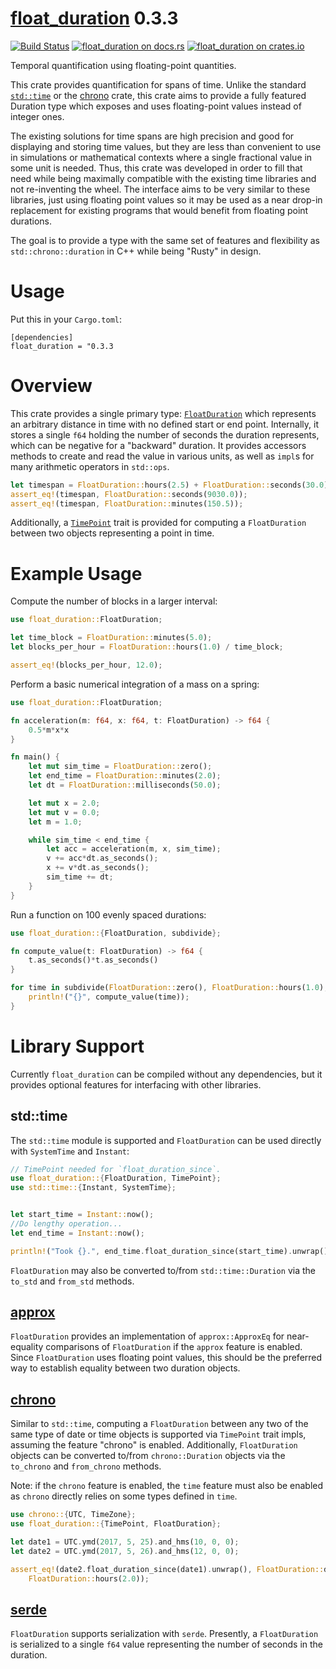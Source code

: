 [float_duration](https://docs.rs/float_duration) 0.3.3
======================
[![Build Status](https://travis-ci.org/tylerreisinger/rust-float-duration.svg?branch=master)](https://travis-ci.org/tylerreisinger/rust-float-duration)
[![float_duration on docs.rs][docsrs-image]][docsrs]
[![float_duration on crates.io][crates-image]][crates]

[docsrs-image]: https://docs.rs/float_duration/badge.svg?version=0.3.3
[docsrs]: https://docs.rs/float_duration/0.3.3
[crates-image]: https://img.shields.io/crates/v/float_duration.svg
[crates]: https://crates.io/crates/float_duration

Temporal quantification using floating-point quantities.

This crate provides quantification for spans of time. Unlike the standard
[`std::time`](https://doc.rust-lang.org/std/time/index.html) or the
[chrono](https://crates.io/crates/chrono) crate, this crate aims
to provide a fully featured Duration type which exposes and uses floating-point
values instead of integer ones.

The existing solutions for time spans are high precision and good for displaying
and storing time values, but they are less than convenient to use in simulations or
mathematical contexts where a single fractional value in some unit is needed. Thus,
this crate was developed in order to fill that need while being maximally compatible
with the existing time libraries and not re-inventing the wheel. The interface aims to
be very similar to these libraries, just using floating point values so it may be
used as a near drop-in replacement for existing programs that
would benefit from floating point durations.

The goal is to provide a type with the same set of features and flexibility as
`std::chrono::duration` in C++ while being "Rusty" in design.

# Usage
Put this in your `Cargo.toml`:

```
[dependencies]
float_duration = "0.3.3
```
# Overview

This crate provides a single primary type:
[`FloatDuration`](duration/struct.FloatDuration.html) which represents an
arbitrary distance in time with no defined start or end point.
Internally, it stores a single `f64` holding the number of seconds the duration
represents, which can be negative for a "backward" duration. It provides accessors
methods to create and read the value in various units, as well as `impl`s for many
arithmetic operators in `std::ops`.

```rust
let timespan = FloatDuration::hours(2.5) + FloatDuration::seconds(30.0);
assert_eq!(timespan, FloatDuration::seconds(9030.0));
assert_eq!(timespan, FloatDuration::minutes(150.5));
```
Additionally, a [`TimePoint`](duration/trait.TimePoint.html) trait is provided
for computing a `FloatDuration` between two objects representing a point in time.

# Example Usage

Compute the number of blocks in a larger interval:

```rust
use float_duration::FloatDuration;

let time_block = FloatDuration::minutes(5.0);
let blocks_per_hour = FloatDuration::hours(1.0) / time_block;

assert_eq!(blocks_per_hour, 12.0);
```

Perform a basic numerical integration of a mass on a spring:

```rust
use float_duration::FloatDuration;

fn acceleration(m: f64, x: f64, t: FloatDuration) -> f64 {
    0.5*m*x*x
}

fn main() {
    let mut sim_time = FloatDuration::zero();
    let end_time = FloatDuration::minutes(2.0);
    let dt = FloatDuration::milliseconds(50.0);

    let mut x = 2.0;
    let mut v = 0.0;
    let m = 1.0;

    while sim_time < end_time {
        let acc = acceleration(m, x, sim_time);
        v += acc*dt.as_seconds();
        x += v*dt.as_seconds();
        sim_time += dt;
    }
}
```

Run a function on 100 evenly spaced durations:

```rust
use float_duration::{FloatDuration, subdivide};

fn compute_value(t: FloatDuration) -> f64 {
    t.as_seconds()*t.as_seconds()
}

for time in subdivide(FloatDuration::zero(), FloatDuration::hours(1.0), 100) {
    println!("{}", compute_value(time));
}
```

# Library Support

Currently `float_duration` can be compiled without any dependencies, but it
provides optional features for interfacing with other libraries.

## std::time
The `std::time` module is supported and `FloatDuration`
can be used directly with `SystemTime` and `Instant`:

```rust
// TimePoint needed for `float_duration_since`.
use float_duration::{FloatDuration, TimePoint};
use std::time::{Instant, SystemTime};


let start_time = Instant::now();
//Do lengthy operation...
let end_time = Instant::now();

println!("Took {}.", end_time.float_duration_since(start_time).unwrap());
```

`FloatDuration` may also be converted to/from `std::time::Duration` via the
`to_std` and `from_std` methods.

## [approx](https://crates.io/crates/approx)
`FloatDuration` provides an implementation of `approx::ApproxEq`
for near-equality comparisons of `FloatDuration` if the `approx` feature is enabled.
Since `FloatDuration` uses floating point values, this should be the
preferred way to establish equality between two duration objects.

## [chrono](https://crates.io/crates/chrono)

Similar to `std::time`, computing a `FloatDuration` between any two of the same type of
date or time objects
is supported via `TimePoint` trait impls, assuming the feature
"chrono" is enabled.
Additionally, `FloatDuration` objects can be converted to/from
`chrono::Duration` objects via the `to_chrono` and `from_chrono` methods.

Note: if the `chrono` feature is enabled, the `time` feature must also be enabled
as `chrono` directly relies on some types defined in `time`.

```rust
use chrono::{UTC, TimeZone};
use float_duration::{TimePoint, FloatDuration};

let date1 = UTC.ymd(2017, 5, 25).and_hms(10, 0, 0);
let date2 = UTC.ymd(2017, 5, 26).and_hms(12, 0, 0);

assert_eq!(date2.float_duration_since(date1).unwrap(), FloatDuration::days(1.0) +
    FloatDuration::hours(2.0));
```

## [serde](https://crates.io/crates/serde)

`FloatDuration` supports serialization with `serde`. Presently, a `FloatDuration`
is serialized to a single `f64` value representing the number of seconds in the
duration.
